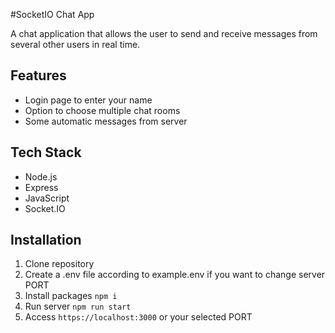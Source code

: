 #SocketIO Chat App

A chat application that allows the user to send and receive messages from several other users in real time. 

## Features

- Login page to enter your name
- Option to choose multiple chat rooms
- Some automatic messages from server

## Tech Stack

- Node.js
- Express
- JavaScript
- Socket.IO

## Installation

1. Clone repository
2. Create a .env file according to example.env if you want to change server PORT
3. Install packages `npm i`
4. Run server `npm run start`
5. Access `https://localhost:3000` or your selected PORT